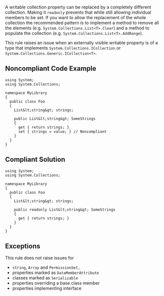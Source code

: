 
A writable collection property can be replaced by a completely different collection. Making it `readonly` prevents that while still allowing individual members to be set. If you want to allow the replacement of the whole collection the recommended pattern is to implement a method to remove all the elements (e.g. `System.Collections.List<T>.Clear`) and a method to populate the collection (e.g. `System.Collections.List<T>.AddRange`).

This rule raises an issue when an externally visible writable property is of a type that implements `System.Collections.ICollection` or `System.Collections.Generic.ICollection<T>`.

## Noncompliant Code Example


    using System;
    using System.Collections;
    
    namespace MyLibrary
    {
      public class Foo
      {
        List&lt;string&gt; strings;
    
        public List&lt;string&gt; SomeStrings
        {
          get { return strings; }
          set { strings = value; } // Noncompliant
        }
      }
    }


## Compliant Solution


    using System;
    using System.Collections;
    
    namespace MyLibrary
    {
      public class Foo
      {
        List&lt;string&gt; strings;
    
        public readonly List&lt;string&gt; SomeStrings
        {
          get { return strings; }
        }
      }
    }


## Exceptions

This rule does not raise issues for

- `string`, `Array` and `PermissionSet,`
- properties marked as `DataMemberAttribute`
- classes marked as `Serializable`
- properties overriding a base class member
- properties implementing interface




